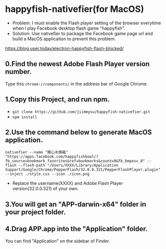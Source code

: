 # happyfish-nativefier(for MacOS)
- Problem: I must enable the Flash player setting of the browser everytime when I play Facebook desktop flash game "happyfish".
- Solution: Use nativefier to package the Facebook game page url and build a MacOS application to prevent this problem. 

https://blog.user.today/electron-happyfish-flash-blocked/

## 0.Find the newest Adobe Flash Player version number.
Type this `chrome://components/` in the address bar of Google Chrome.

## 1.Copy this Project, and run npm.
- `git clone https://github.com/jiimmysu/happyfish-nativefier.git`
- `npm install`

## 2.Use the command below to generate MacOS application.
`nativefier --name "開心水族箱" "https://apps.facebook.com/happyfishbowl/?fb_source=bookmark_favorites&ref=bookmarks&count=0&fb_bmpos=_0" --flash --flash-path "/Users/XXXX/Library/Application Support/Google/Chrome/PepperFlash/32.0.0.321/PepperFlashPlayer.plugin" --inject ./style.css --icon ./icon.png`

* Replace the username(XXXX) and Adobe Flash Player version(32.0.0.321) of your own.

## 3.You will get an "APP-darwin-x64" folder in your project folder.
## 4.Drag APP.app into the "Application" folder.
You can find "Application" on the sidebar of Finder.
